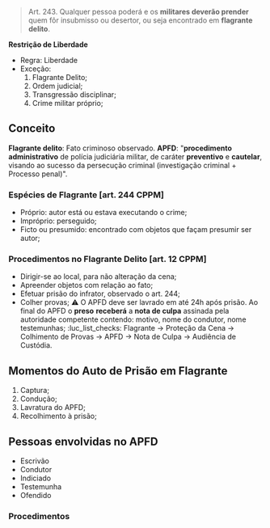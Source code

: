 > Art. 243. Qualquer pessoa poderá e os **militares deverão prender** quem fôr insubmisso ou desertor, ou seja encontrado em **flagrante delito**.

**Restrição de Liberdade**
- Regra: Liberdade
- Exceção:
	1. Flagrante Delito;
	2. Ordem judicial;
	3. Transgressão disciplinar;
	4. Crime militar próprio;
## Conceito
**Flagrante delito**: Fato criminoso observado.
**APFD**: "**procedimento administrativo** de polícia judiciária militar, de caráter **preventivo** e **cautelar**, visando ao sucesso da persecução criminal (investigação criminal +  Processo penal)".
### Espécies de Flagrante [art. 244 CPPM]
- Próprio: autor está ou estava executando o crime;
- Impróprio: perseguido;
- Ficto ou presumido: encontrado com objetos que façam presumir ser autor;
### Procedimentos no Flagrante Delito [art. 12 CPPM]
- Dirigir-se ao local, para não alteração da cena;
- Apreender objetos com relação ao fato;
- Efetuar prisão do infrator, observado o art. 244;
- Colher provas;
⚠️ O APFD deve ser lavrado em até 24h após prisão.
Ao final do APFD o **preso** **receberá** a **nota de culpa** assinada pela autoridade competente contendo: motivo, nome do condutor, nome testemunhas;
:luc_list_checks: Flagrante -> Proteção da Cena -> Colhimento de Provas -> APFD -> Nota de Culpa -> Audiência de Custódia.

## Momentos do Auto de Prisão em Flagrante
1. Captura;
2. Condução;
3. Lavratura do APFD;
4. Recolhimento à prisão;
## Pessoas envolvidas no APFD
- Escrivão
- Condutor
- Indiciado
- Testemunha
- Ofendido
### Procedimentos